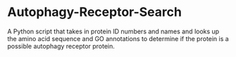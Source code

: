 # Autophagy-Receptor-Search
A Python script that takes in protein ID numbers and names and looks up the amino acid sequence and GO annotations to determine if the protein is a possible autophagy receptor protein.
